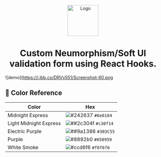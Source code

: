 <div align="center">
  <img alt="Logo" src="https://i.ibb.co/4Mf47Tv/nemanja-Logo.png" width="100" />
</div>
<h1 align="center">
Custom Neumorphism/Soft UI validation form using React Hooks. 
</h1>

![demo](https://i.ibb.co/DRVy551/Screenshot-60.png

## 🎨 Color Reference

| Color                  | Hex                                                                 |
| ---------------------- | ------------------------------------------------------------------- |
| Midnight Express       | ![#242637](https://via.placeholder.com/10/0a192f?text=+) `#6e0104`  |
| Light Midnight Express | ![##2c304f](https://via.placeholder.com/10/0a192f?text=+) `#c30f14` |
| Electric Purple        | ![##9a1386](https://via.placeholder.com/10/303C55?text=+) `#303C55` |
| Purple                 | ![#8892b0](https://via.placeholder.com/10/8892b0?text=+) `#650959`  |
| White Smoke            | ![#ccd6f6](https://via.placeholder.com/10/ccd6f6?text=+) `#f6f6f6`  |
